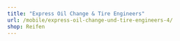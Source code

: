 ```yaml
---
title: "Express Oil Change & Tire Engineers"
url: /mobile/express-oil-change-und-tire-engineers-4/
shop: Reifen
---
```

